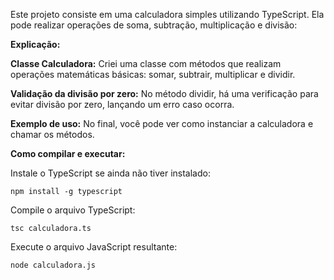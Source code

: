 Este projeto consiste em uma calculadora simples utilizando TypeScript. Ela pode realizar operações de soma, subtração, multiplicação e divisão:

**Explicação:**

**Classe Calculadora:** Criei uma classe com métodos que realizam operações matemáticas básicas: somar, subtrair, multiplicar e dividir.

**Validação da divisão por zero:** No método dividir, há uma verificação para evitar divisão por zero, lançando um erro caso ocorra.

**Exemplo de uso:** No final, você pode ver como instanciar a calculadora e chamar os métodos.

**Como compilar e executar:**

Instale o TypeScript se ainda não tiver instalado:

```npm install -g typescript```

Compile o arquivo TypeScript:

```tsc calculadora.ts```

Execute o arquivo JavaScript resultante:

```node calculadora.js```
